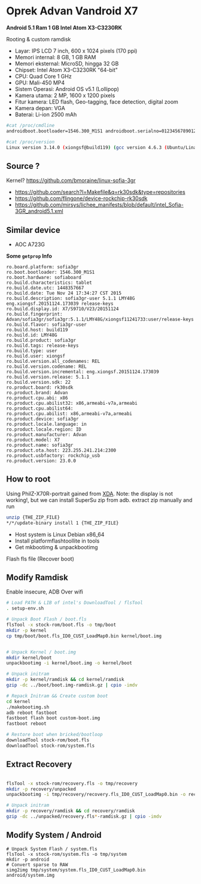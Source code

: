 # Oprek Advan Vandroid X7 

**Android 5.1 Ram 1 GB Intel Atom X3-C3230RK**

Rooting & custom ramdisk

- Layar: IPS LCD 7 inch, 600 x 1024 pixels (170 ppi)
- Memori internal: 8 GB, 1 GB RAM
- Memori eksternal: MicroSD, hingga 32 GB
- Chipset: Intel Atom X3-C3230RK "64-bit"
- CPU: Quad Core 1 GHz
- GPU: Mali-450 MP4
- Sistem Operasi: Android OS v5.1 (Lollipop)
- Kamera utama: 2 MP, 1600 x 1200 pixels
- Fitur kamera: LED flash, Geo-tagging, face detection, digital zoom
- Kamera depan: VGA
- Baterai: Li-ion 2500 mAh

``` bash
#cat /proc/cmdline                                           
androidboot.bootloader=1546.300_M1S1 androidboot.serialno=0123456789012345678901234567890 pmu_rst_src=0x00010004 pmu_shutdwn_src=0x00000000 scu_rsts=0x10018003 scu_bcfg=0x0C1F8981 param=1 androidboot.mode=normal console=ttyFIQ0,115200n8 idle=halt earlyprintk=xgold notsc apic=sofia androidboot.hardware=sofiaboard nolapic_pm firmware_class.path=/system/vendor/firmware androidboot.selinux=permissive x86_intel_xgold_timer=soctimer_only vmalloc=512m slub_max_order=2

#cat /proc/version
Linux version 3.14.0 (xiongsf@build119) (gcc version 4.6.3 (Ubuntu/Linaro 4.6.3-1ubuntu5) ) #5 SMP PREEMPT Tue Nov 24 17:28:54 CST 2015
```

## Source ?

Kernel? https://github.com/bmoraine/linux-sofia-3gr

- https://github.com/search?l=Makefile&q=rk30sdk&type=repositories
- https://github.com/flingone/device-rockchip-rk30sdk
- https://github.com/mirsys/lichee_manifests/blob/default/intel_Sofia-3GR_android5.1.xml

## Similar device

- AOC A723G

**Some `getprop` Info**
```
ro.board.platform: sofia3gr
ro.boot.bootloader: 1546.300_M1S1
ro.boot.hardware: sofiaboard
ro.build.characteristics: tablet
ro.build.date.utc: 1448357667
ro.build.date: Tue Nov 24 17:34:27 CST 2015
ro.build.description: sofia3gr-user 5.1.1 LMY48G eng.xiongsf.20151124.173039 release-keys
ro.build.display.id: X7/S9710/V23/20151124
ro.build.fingerprint: Advan/sofia3gr/sofia3gr:5.1.1/LMY48G/xiongsf11241733:user/release-keys
ro.build.flavor: sofia3gr-user
ro.build.host: build119
ro.build.id: LMY48G
ro.build.product: sofia3gr
ro.build.tags: release-keys
ro.build.type: user
ro.build.user: xiongsf
ro.build.version.all_codenames: REL
ro.build.version.codename: REL
ro.build.version.incremental: eng.xiongsf.20151124.173039
ro.build.version.release: 5.1.1
ro.build.version.sdk: 22
ro.product.board: rk30sdk
ro.product.brand: Advan
ro.product.cpu.abi: x86
ro.product.cpu.abilist32: x86,armeabi-v7a,armeabi
ro.product.cpu.abilist64: 
ro.product.cpu.abilist: x86,armeabi-v7a,armeabi
ro.product.device: sofia3gr
ro.product.locale.language: in
ro.product.locale.region: ID
ro.product.manufacturer: Advan
ro.product.model: X7
ro.product.name: sofia3gr
ro.product.ota.host: 223.255.241.214:2300
ro.product.usbfactory: rockchip_usb
ro.product.version: 23.0.0

```

## How to root

Using PhilZ-X70R-portrait gained from [XDA](https://forum.xda-developers.com/t/teclast-x70r-c7f9-tablet-android-5-1-1-intel-sofia-atom-x3-c3230.3278453/post-64734774).
Note: the display is not working!, but we can install SuperSu zip from adb. extract zip manually and run
``` bash
unzip {THE_ZIP_FILE}
*/*/update-binary install 1 {THE_ZIP_FILE}
```

- Host system is Linux Debian x86_64
- Install platformflashtoollite in tools
- Get mkbootimg & unpackbootimg

Flash fls file (Recover boot)

## Modify Ramdisk
Enable insecure, ADB Over wifi

``` bash
# Load PATH & LIB of intel's DownloadTool / flsTool
. setup-env.sh

# Unpack Boot Flash / boot.fls
flsTool -x stock-rom/boot.fls -o tmp/boot
mkdir -p kernel
cp tmp/boot/boot.fls_ID0_CUST_LoadMap0.bin kernel/boot.img


# Unpack Kernel / boot.img
mkdir kernel/boot
unpackbootimg -i kernel/boot.img -o kernel/boot

# Unpack initram
mkdir -p kernel/ramdisk && cd kernel/ramdisk
gzip -dc ../boot/boot.img-ramdisk.gz | cpio -imdv

# Repack Initram && Create custom boot
cd kernel
./makebootimg.sh
adb reboot fastboot
fastboot flash boot custom-boot.img
fastboot reboot

# Restore boot when bricked/bootloop
downloadTool stock-rom/boot.fls
downloadTool stock-rom/system.fls
```
## Extract Recovery

``` bash

flsTool -x stock-rom/recovery.fls -o tmp/recovery
mkdir -p recovery/unpacked
unpackbootimg -i tmp/recovery/recovery.fls_ID0_CUST_LoadMap0.bin -o recovery/unpacked

# Unpack initram
mkdir -p recovery/ramdisk && cd recovery/ramdisk
gzip -dc ../unpacked/recovery.fls*-ramdisk.gz | cpio -imdv

```

## Modify System / Android

```
# Unpack System Flash / system.fls
flsTool -x stock-rom/system.fls -o tmp/system
mkdir -p android
# Convert sparse to RAW
simg2img tmp/system/system.fls_ID0_CUST_LoadMap0.bin android/system.img

```


